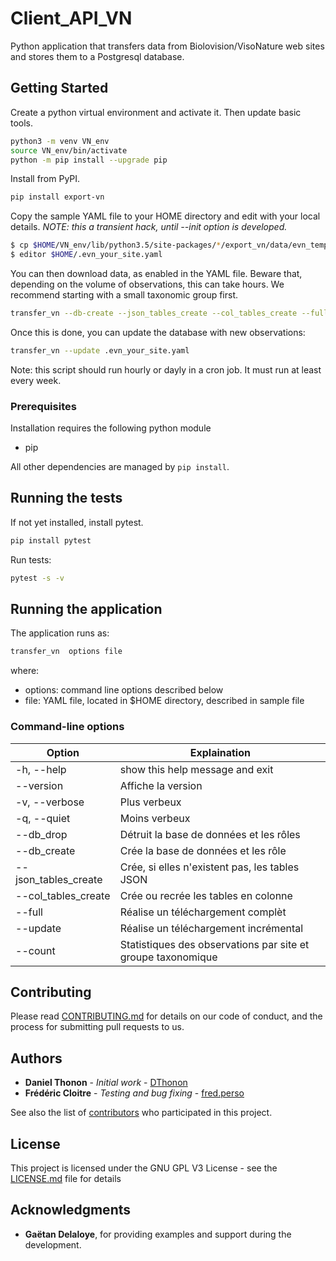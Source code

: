 # Client_API_VN

Python application that transfers data from Biolovision/VisoNature web sites and stores them to a Postgresql database.

## Getting Started
Create a python virtual environment and activate it. Then update basic tools.
```bash
python3 -m venv VN_env
source VN_env/bin/activate
python -m pip install --upgrade pip
```

Install from PyPI.
```bash
pip install export-vn
```

Copy the sample YAML file to your HOME directory and edit with your local details.
*NOTE: this a transient hack, until --init option is developed.*
```bash
$ cp $HOME/VN_env/lib/python3.5/site-packages/*/export_vn/data/evn_template.yaml $HOME/.evn_your_site.yaml
$ editor $HOME/.evn_your_site.yaml
```

You can then download data, as enabled in the YAML file. 
Beware that, depending on the volume of observations, this can take hours. 
We recommend starting with a small taxonomic group first.
```bash
transfer_vn --db-create --json_tables_create --col_tables_create --full .evn_your_site.yaml 
```

Once this is done, you can update the database with new observations:
```bash
transfer_vn --update .evn_your_site.yaml 
```
Note: this script should run hourly or dayly in a cron job. It must run at least every week.

### Prerequisites

Installation requires the following python module
- pip

All other dependencies are managed by ```pip install```.

## Running the tests

If not yet installed, install pytest.
```bash
pip install pytest 
```
Run tests:
```bash
pytest -s -v 
```

## Running the application

The application runs as:
```bash
transfer_vn  options file
```
where:
- options: command line options described below
- file: YAML file, located in $HOME directory, described in sample file

### Command-line options
Option |  Explaination
-------|--------------
  -h, --help          | show this help message and exit
  --version           | Affiche la version
  -v, --verbose       | Plus verbeux
  -q, --quiet         |  Moins verbeux
  --db_drop           |  Détruit la base de données et les rôles
  --db_create         |  Crée la base de données et les rôle
  --json_tables_create | Crée, si elles n'existent pas, les tables JSON
  --col_tables_create  | Crée ou recrée les tables en colonne
  --full               | Réalise un téléchargement complèt
  --update             | Réalise un téléchargement incrémental
  --count              | Statistiques des observations par site et groupe taxonomique


## Contributing

Please read [CONTRIBUTING.md](CONTRIBUTING.md) for details on our code of conduct, and the process for submitting pull requests to us.

## Authors

* **Daniel Thonon** - *Initial work* - [DThonon](https://framagit.org/dthonon)
* **Frédéric Cloitre** - *Testing and bug fixing* - [fred.perso ](https://framagit.org/fred.perso)

See also the list of [contributors](https://framagit.org/lpo/Client_API_VN/graphs/master) who participated in this project.

## License

This project is licensed under the GNU GPL V3 License - see the [LICENSE.md](LICENSE) file for details

## Acknowledgments

* **Gaëtan Delaloye**, for providing examples and support during the development.

